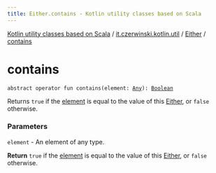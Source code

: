 ```yaml
---
title: Either.contains - Kotlin utility classes based on Scala
---
```


[Kotlin utility classes based on Scala](../../index.html) / [it.czerwinski.kotlin.util](../index.html) / [Either](index.html) / [contains](./contains.html)

# contains

`abstract operator fun contains(element: `[`Any`](https://kotlinlang.org/api/latest/jvm/stdlib/kotlin/-any/index.html)`): `[`Boolean`](https://kotlinlang.org/api/latest/jvm/stdlib/kotlin/-boolean/index.html)

Returns `true` if the [element](contains.html#it.czerwinski.kotlin.util.Either$contains(kotlin.Any)/element) is equal to the value of this [Either](index.html), or `false` otherwise.

### Parameters

`element` - An element of any type.

**Return**
`true` if the [element](contains.html#it.czerwinski.kotlin.util.Either$contains(kotlin.Any)/element) is equal to the value of this [Either](index.html), or `false` otherwise.

